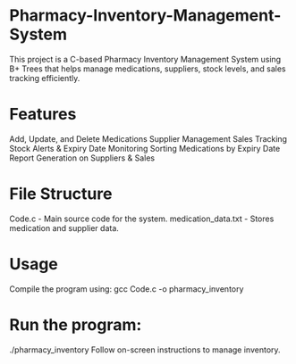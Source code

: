 # Pharmacy-Inventory-Management-System
This project is a C-based Pharmacy Inventory Management System using B+ Trees that helps manage medications, suppliers, stock levels, and sales tracking efficiently.
# Features
Add, Update, and Delete Medications
Supplier Management
Sales Tracking
Stock Alerts & Expiry Date Monitoring
Sorting Medications by Expiry Date
Report Generation on Suppliers & Sales
# File Structure
Code.c - Main source code for the system.
medication_data.txt - Stores medication and supplier data.
# Usage
Compile the program using:
gcc Code.c -o pharmacy_inventory
# Run the program:
./pharmacy_inventory
Follow on-screen instructions to manage inventory.
